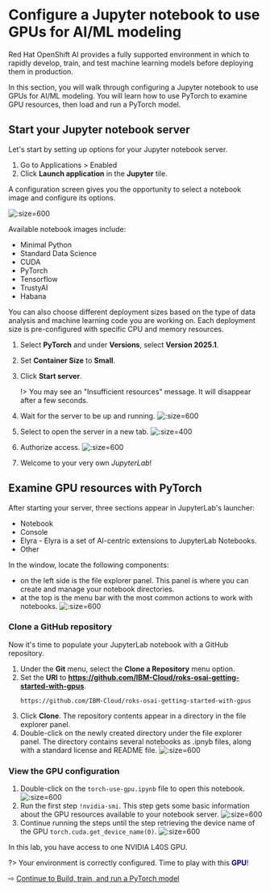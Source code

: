 # Configure a Jupyter notebook to use GPUs for AI/ML modeling

Red Hat OpenShift AI provides a fully supported environment in which to rapidly develop, train, and test machine learning models before deploying them in production.

In this section, you will walk through configuring a Jupyter notebook to use GPUs for AI/ML modeling. You will learn how to use PyTorch to examine GPU resources, then load and run a PyTorch model.

## Start your Jupyter notebook server

Let's start by setting up options for your Jupyter notebook server.

1. Go to Applications > Enabled
1. Click **Launch application** in the **Jupyter** tile.

A configuration screen gives you the opportunity to select a notebook image and configure its options.

![](images/30-jupyter-configure-server.png ':size=600')

Available notebook images include:
   * Minimal Python
   * Standard Data Science
   * CUDA
   * PyTorch
   * Tensorflow
   * TrustyAI
   * Habana

You can also choose different deployment sizes based on the type of data analysis and machine learning code you are working on. Each deployment size is pre-configured with specific CPU and memory resources.

1. Select **PyTorch** and under **Versions**, select **Version 2025.1**.
1. Set **Container Size** to **Small**.
1. Click **Start server**.

   !> You may see an "Insufficient resources" message. It will disappear after a few seconds.
1. Wait for the server to be up and running.
   ![](images/30-jupyter-start-server.png ':size=600')
1. Select to open the server in a new tab.
   ![](images/30-jupyter-open-server.png ':size=400')
1. Authorize access.
   ![](images/30-jupyter-allow.png ':size=600')
1.  Welcome to your very own *JupyterLab*!

## Examine GPU resources with PyTorch

After starting your server, three sections appear in JupyterLab's launcher:
* Notebook
* Console
* Elyra - Elyra is a set of AI-centric extensions to JupyterLab Notebooks.
* Other

In the window, locate the following components:
* on the left side is the file explorer panel. This panel is where you can create and manage your notebook directories.
* at the top is the menu bar with the most common actions to work with notebooks.
   ![](images/30-jupyter-launcher.png ':size=600')

### Clone a GitHub repository

Now it's time to populate your JupyterLab notebook with a GitHub repository.

1. Under the **Git** menu, select the **Clone a Repository** menu option.
1. Set the **URI** to **https://github.com/IBM-Cloud/roks-osai-getting-started-with-gpus**.
   ```
   https://github.com/IBM-Cloud/roks-osai-getting-started-with-gpus
   ```
1. Click **Clone**. The repository contents appear in a directory in the file explorer panel.
1. Double-click on the newly created directory under the file explorer panel. The directory contains several notebooks as .ipnyb files, along with a standard license and README file.
   ![](images/30-jupyter-cloned.png ':size=600')

### View the GPU configuration

1. Double-click on the `torch-use-gpu.ipynb` file to open this notebook.
   ![](images/30-jupyter-gpu-open.png ':size=600')
1. Run the first step `!nvidia-smi`. This step gets some basic information about the GPU resources available to your notebook server.
   ![](images/30-jupyter-gpu-view.png ':size=600')
1. Continue running the steps until the step retrieving the device name of the GPU `torch.cuda.get_device_name(0)`.
   ![](images/30-jupyter-gpu-name.png ':size=600')

In this lab, you have access to one NVIDIA L40S GPU.

?> Your environment is correctly configured. Time to play with this **<span style="color: darkblue">GPU</span>**!

⇨ [Continue to Build, train, and run a PyTorch model](40-build-train-run.md)
